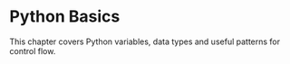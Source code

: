 # Python Basics

This chapter covers Python variables, data types and useful patterns for control flow.